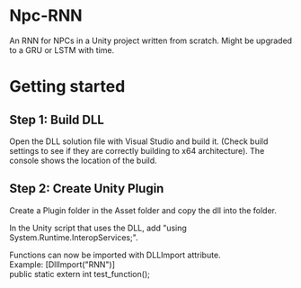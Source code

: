 # Npc-RNN
An RNN for NPCs in a Unity project written from scratch. Might be upgraded to a GRU or LSTM with time.

# Getting started
## Step 1: Build DLL
Open the DLL solution file with Visual Studio and build it. (Check build settings to see if they are correctly building to x64 architecture).
The console shows the location of the build.

## Step 2: Create Unity Plugin
Create a Plugin folder in the Asset folder and copy the dll into the folder.  

In the Unity script that uses the DLL, add "using System.Runtime.InteropServices;".

Functions can now be imported with DLLImport attribute.  
Example: 
[DllImport("RNN")]  
public static extern int test_function();